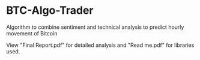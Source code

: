 # BTC-Algo-Trader
Algorithm to combine sentiment and technical analysis to predict hourly movement of Bitcoin

View "Final Report.pdf" for detailed analysis and "Read me.pdf" for libraries used.
